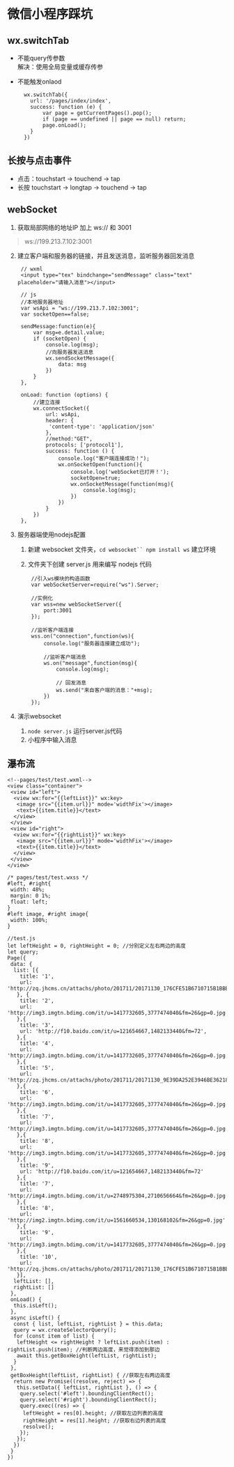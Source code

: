 # 微信小程序踩坑

## wx.switchTab
- 不能query传参数	
解决：使用全局变量或缓存传参	
- 不能触发onlaod

		wx.switchTab({
		  url: '/pages/index/index',
		  success: function (e) {
		      var page = getCurrentPages().pop();
		      if (page == undefined || page == null) return;
		      page.onLoad();
		  }
		})

## 长按与点击事件
- 点击：touchstart → touchend → tap  
- 长按 touchstart → longtap → touchend → tap


## webSocket

1. 获取局部网络的地址IP 加上 ws:// 和 3001	
> ws://199.213.7.102:3001	

2. 建立客户端和服务器的链接，并且发送消息，监听服务器回发消息

		// wxml
		<input type="tex" bindchange="sendMessage" class="text" placeholder="请输入消息"></input>
		
		// js
		//本地服务器地址
		var wsApi = "ws://199.213.7.102:3001";
		var socketOpen==false;
		
		sendMessage:function(e){
			var msg=e.detail.value;
			if (socketOpen) {
				console.log(msg);
				//向服务器发送消息
				wx.sendSocketMessage({
	 				data: msg
				})
			}
		},
		
		onLoad: function (options) {
			//建立连接
			wx.connectSocket({
				url: wsApi,
				header: {
				 'content-type': 'application/json'
				},
				//method:"GET",
				protocols: ['protocol1'],
				success: function () {
					console.log("客户端连接成功！");
				 	wx.onSocketOpen(function(){
				  		console.log('webSocket已打开！');
				  		socketOpen=true;
					  	wx.onSocketMessage(function(msg){
					   		console.log(msg);
					  	})
				 	})
				}
			})
		},

3. 服务器端使用nodejs配置	
	1. 新建 websocket 文件夹，`cd websocket`` npm install ws`	建立环境
	2. 文件夹下创建 server.js 用来编写 nodejs 代码

			//引入ws模块的构造函数
			var webSocketServer=require("ws").Server;
			
			//实例化
			var wss=new webSocketServer({
				port:3001
			});
			
			//监听客户端连接
			wss.on("connection",function(ws){
			    console.log("服务器连接建立成功");
			    
			    //监听客户端消息
			    ws.on("message",function(msg){
			        console.log(msg);
			        
			        // 回发消息
			        ws.send("来自客户端的消息："+msg);
			    })
			});
4. 演示websocket
	1. `node server.js` 运行server.js代码
	2.  小程序中输入消息			


## 瀑布流
```
<!--pages/test/test.wxml-->
<view class="container">
 <view id="left">
  <view wx:for="{{leftList}}" wx:key>
   <image src="{{item.url}}" mode='widthFix'></image>
   <text>{{item.title}}</text>
  </view>
 </view>
 <view id="right">
  <view wx:for="{{rightList}}" wx:key>
   <image src="{{item.url}}" mode='widthFix'></image>
   <text>{{item.title}}</text>
  </view>
 </view>
</view>
```
```
/* pages/test/test.wxss */
#left, #right{
 width: 48%;
 margin: 0 1%;
 float: left;
}
#left image, #right image{
 width: 100%;
}
```
```
//test.js
let leftHeight = 0, rightHeight = 0; //分别定义左右两边的高度
let query;
Page({
 data: {
  list: [{
    title: '1',
    url: 'http://zq.jhcms.cn/attachs/photo/201711/20171130_176CFE51B6710715B1BBBEF2F86ACB0C.jpg',
   }, {
    title: '2',
    url: 'http://img3.imgtn.bdimg.com/it/u=1417732605,3777474040&fm=26&gp=0.jpg',
   },{
    title: '3',
    url: 'http://f10.baidu.com/it/u=121654667,1482133440&fm=72',
   },{
    title: '4',
    url: 'http://img3.imgtn.bdimg.com/it/u=1417732605,3777474040&fm=26&gp=0.jpg',
   },{
    title: '5',
    url: 'http://zq.jhcms.cn/attachs/photo/201711/20171130_9E39DA252E3946BE36218D85876C4AB4.jpg',
   },{
    title: '6',
    url: 'http://img3.imgtn.bdimg.com/it/u=1417732605,3777474040&fm=26&gp=0.jpg',
   },{
    title: '7',
    url: 'http://img3.imgtn.bdimg.com/it/u=1417732605,3777474040&fm=26&gp=0.jpg'
   },{
    title: '8',
    url: 'http://img3.imgtn.bdimg.com/it/u=1417732605,3777474040&fm=26&gp=0.jpg',
   },{
    title: '9',
    url: 'http://f10.baidu.com/it/u=121654667,1482133440&fm=72'
   },{
    title: '7',
    url: 'http://img4.imgtn.bdimg.com/it/u=2748975304,2710656664&fm=26&gp=0.jpg'
   },{
    title: '8',
    url: 'http://img2.imgtn.bdimg.com/it/u=1561660534,130168102&fm=26&gp=0.jpg'
   },{
    title: '9',
    url: 'http://img3.imgtn.bdimg.com/it/u=1417732605,3777474040&fm=26&gp=0.jpg'
   },{
    title: '10',
    url: 'http://zq.jhcms.cn/attachs/photo/201711/20171130_176CFE51B6710715B1BBBEF2F86ACB0C.jpg',
   }],
  leftList: [],
  rightList: []
 },
 onLoad() {
  this.isLeft();
 },
 async isLeft() {
  const { list, leftList, rightList } = this.data;
  query = wx.createSelectorQuery();
  for (const item of list) {
   leftHeight <= rightHeight ? leftList.push(item) : rightList.push(item); //判断两边高度，来觉得添加到那边
   await this.getBoxHeight(leftList, rightList);
  }
 },
 getBoxHeight(leftList, rightList) { //获取左右两边高度
  return new Promise((resolve, reject) => {
   this.setData({ leftList, rightList }, () => {
    query.select('#left').boundingClientRect();
    query.select('#right').boundingClientRect();
    query.exec((res) => {
     leftHeight = res[0].height; //获取左边列表的高度
     rightHeight = res[1].height; //获取右边列表的高度
     resolve();
    });
   });
  })
 }
})
```